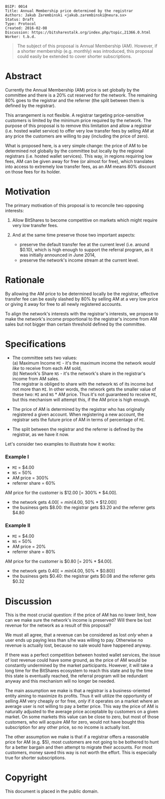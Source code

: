     BSIP: 0014
    Title: Annual Membership price determined by the registrar
    Authors: Jakub Zarembinski <jakub.zarembinski@neura.sx>
    Status: Draft
    Type: Protocol
    Created: 2016-02-08
    Discussion: https://bitsharestalk.org/index.php/topic,21366.0.html
    Worker: t.b.d.
    
    
> The subject of this proposal is Annual Membership (AM). However, if a shorter membership (e.g. monthly) was introduced, this proposal could easily be extended to cover shorter subscriptions.


# Abstract
Currently the Annual Membership (AM) price is set globally by the committee and there is a 20% cut reserved for the network. The remaining 80% goes to the registrar and the referrer (the split between them is defined by the registrar).

This arrangement is not flexible. A registrar targeting price-sensitive customers is limited by the minimum price required by the network. The purpose of this proposal is to remove this limitation and allow a registrar (i.e. hosted wallet service) to offer very low transfer fees by selling AM at any price the customers are willing to pay (including the price of zero).

What is proposed here, is a very simple change: the price of AM to be determined not globally by the committee but locally by the regional registrars (i.e. hosted wallet services). This way, in regions requiring low fees, AM can be given away for free (or almost for free), which translates into access to extremely low transfer fees, as an AM means 80% discount on those fees for its holder.


# Motivation
The primary motivation of this proposal is to reconcile two opposing interests:

1. Allow BitShares to become competitive on markets which might require very low transfer fees.

2. And at the same time preserve those two important aspects:
    * preserve the default transfer fee at the current level (i.e. around $0.10), which is high enough to support the referral program, as it was initially announced in June 2014,
    * preserve the network's income stream at the current level.


# Rationale
By allowing the AM price to be determined locally be the registrar, effective transfer fee can be easily slashed by 80% by selling AM at a very low price or giving it away for free to all newly registered accounts.

To align the network's interests with the registrar's interests, we propose to make the network's income proportional to the registrar's income from AM sales but not bigger than certain threshold defined by the committee.


# Specifications
* The committee sets two values:  
(a) Maximum Income `MI` - it's the maximum income the network *would like* to receive from each AM sold,  
(b) Network's Share `NS` - it's the network's share in the registrar's income from AM sales.  
The registrar is obliged to share with the network `NS` of its income but not more than `MI`. In other words, the network gets the smaller value of these two: `MI` and `NS` * AM price. Thus it's not guaranteed to receive `MI`, but this mechanism will attempt this, if the AM price is high enough.

* The price of AM is determined by the registrar who has originally registered a given account. When registering a new account, the registrar sets the future price of AM in terms of percentage of `MI`.

* The split between the registrar and the referrer is defined by the registrar, as we have it now.
 
Let's consider two examples to illustrate how it works:  
### Example I
* `MI` = $4.00
* `NS` = 50%
* AM price = 300%
* referrer share = 60%

AM price for the customer is $12.00 [= 300% * $4.00]. 
* the network gets $4.00 [= min($4.00, 50% * $12.00)]
* the business gets $8.00: the registrar gets $3.20 and the referrer gets $4.80

### Example II
* `MI` = $4.00
* `NS` = 50%
* AM price = 20%
* referrer share = 80%

AM price for the customer is $0.80 [= 20% * $4.00]. 
* the network gets $0.40 [= min($4.00, 50% * $0.80)]
* the business gets $0.40: the registrar gets $0.08 and the referrer gets $0.32


# Discussion
This is the most crucial question: if the price of AM has no lower limit, how can we make sure the network's income is preserved? Will there be lost revenue for the network as a result of this proposal?

We must all agree, that a revenue can be considered as lost *only* when a user ends up paying less than s/he was willing to pay. Otherwise no revenue is actually lost, because no sale would have happened anyway. 

If there was a perfect competition between hosted wallet services, the issue of lost revenue could have some ground, as the price of AM would be constantly undermined by the market participants. However, it will take a long time for the BitShares ecosystem to reach this state and by the time this state is eventually reached, the referral program will be redundant anyway and this mechanism will no longer be needed.

The main assumption we make is that a registrar is a business-oriented entity aiming to maximize its profits. Thus it will utilize the opportunity of selling AM very cheaply or for free, *only* if it operates on a market where an average user is not willing to pay a better price. This way the price of AM is naturally adjusted to the average price acceptable by customers on a given market. On some markets this value can be close to zero, but most of those customers, who will acquire AM for zero, would not have bought this subscription for any other price, so no income is actually lost.

The other assumption we make is that if a registrar offers a reasonable price for AM (e.g. $5), most customers are not going to be bothered to hunt for a better bargain and then attempt to migrate their accounts. For most customers, money saved this way is not worth the effort. This is especially true for shorter subscriptions.


# Copyright
This document is placed in the public domain.